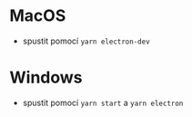 # MacOS
  - spustit pomocí `yarn electron-dev`

# Windows

  - spustit pomocí `yarn start` a `yarn electron`
